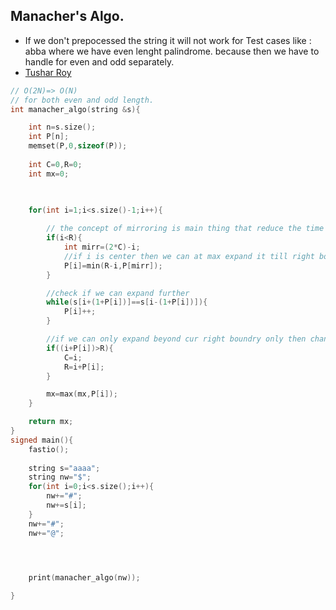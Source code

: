 ## Manacher's Algo.
* If we don't prepocessed the string it will not work for Test cases like : abba where we have even lenght palindrome.
because then we have to handle for even and odd separately.
* [Tushar Roy](https://youtu.be/V-sEwsca1ak?si=CECgKcC6uYNtJec-)
```cpp
// O(2N)=> O(N)
// for both even and odd length.
int manacher_algo(string &s){

    int n=s.size();
    int P[n];
    memset(P,0,sizeof(P));
    
    int C=0,R=0;
    int mx=0;

    

    for(int i=1;i<s.size()-1;i++){
        
        // the concept of mirroring is main thing that reduce the time complexity from O(N^2) -> O(N) as we don't have to calculate the lenght we have calcualte before.
        if(i<R){
            int mirr=(2*C)-i;
            //if i is center then we can at max expand it till right boundry,it can happen that mirror for i expand beyond the current boundry range from left so thats why we are checking it.
            P[i]=min(R-i,P[mirr]);
        }

        //check if we can expand further 
        while(s[i+(1+P[i])]==s[i-(1+P[i])]){
            P[i]++;
        }

        //if we can only expand beyond cur right boundry only then change it.
        if((i+P[i])>R){
            C=i;
            R=i+P[i];
        }

        mx=max(mx,P[i]);
    }

    return mx;
}
signed main(){
    fastio();
    
    string s="aaaa";
    string nw="$";
    for(int i=0;i<s.size();i++){
        nw+="#";
        nw+=s[i];
    }
    nw+="#";
    nw+="@";

    


    print(manacher_algo(nw));

}
```
